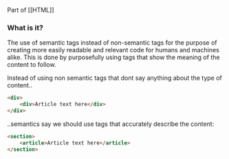 Part of [[HTML]]
### What is it?
The use of semantic tags instead of non-semantic tags for the purpose of creating more easily readable and relevant code for humans and machines alike. This is done by purposefully using tags that show the meaning of the content to follow.

Instead of using non semantic tags that dont say anything about the type of content..

```html
<div>
	<div>Article text here</div>
</div>
```

..semantics say we should use tags that accurately describe the content:

```html
<section>
	<article>Article text here</article>
</section>
```


